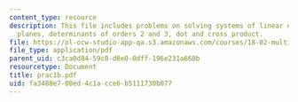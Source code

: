 ```yaml
---
content_type: resource
description: This file includes problems on solving systems of linear equations, lines,
  planes, determinants of orders 2 and 3, dot and cross product.
file: https://ol-ocw-studio-app-qa.s3.amazonaws.com/courses/18-02-multivariable-calculus-spring-2006/fa3488e700ed4c1acce6b5111730b077_prac1b.pdf
file_type: application/pdf
parent_uid: c3ca0d84-59c0-d8e0-0dff-196e231a668b
resourcetype: Document
title: prac1b.pdf
uid: fa3488e7-00ed-4c1a-cce6-b5111730b077
---
```

